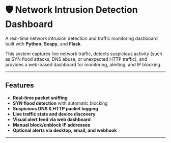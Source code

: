 # 🛡️ Network Intrusion Detection Dashboard

A real-time network intrusion detection and traffic monitoring dashboard built with **Python**, **Scapy**, and **Flask**.

This system captures live network traffic, detects suspicious activity (such as SYN flood attacks, DNS abuse, or unexpected HTTP traffic), and provides a web-based dashboard for monitoring, alerting, and IP blocking.

---

##  Features

-  **Real-time packet sniffing**
-  **SYN flood detection** with automatic blocking
-  **Suspicious DNS & HTTP packet logging**
-  **Live traffic stats and device discovery**
-  **Visual alert feed via web dashboard**
-  **Manual block/unblock IP addresses**
-  **Optional alerts via desktop, email, and webhook**



---

